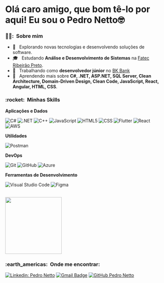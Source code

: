 <h1>Olá caro amigo, que bom tê-lo por aqui! Eu sou o Pedro Netto🤓</h1>

<h3> 🧔‍♂️: &nbsp;Sobre mim </h3>

- 🤔 &nbsp; Explorando novas tecnologias e desenvolvendo soluções de software.
- 🎓 &nbsp; Estudando **Análise e Desenvolvimento de Sistemas** na <a href="http://www.fatecrp.edu.br/">Fatec Ribeirão Preto</a>.
- 💼 &nbsp; Trabalhando como **desenvolvedor júnior** no <a href="https://bkbank.com.br/">BK Bank</a>
- 🌱 &nbsp; Aprendendo mais sobre **C#, .NET, ASP.NET, SQL Server, Clean Architecture, Domain-Driven Design, Clean Code, JavaScript, React, Angular, HTML, CSS**.

<h3> :rocket: &nbsp;Minhas Skills </h3>

**Aplicações e Dados**

  ![C#](https://img.shields.io/badge/C%23-239120?style=flat&logo=c-sharp&logoColor=white)
  ![.NET](https://img.shields.io/badge/.NET-5C2D91?style=flat&logo=.net&logoColor=white)
  ![C++](https://img.shields.io/badge/-C++-333333?style=flat&logo=C%2B%2B&logoColor=00599C)
  ![JavaScript](https://img.shields.io/badge/-JavaScript-333333?style=flat&logo=javascript)
  ![HTML5](https://img.shields.io/badge/-HTML5-333333?style=flat&logo=HTML5)
  ![CSS](https://img.shields.io/badge/-CSS-333333?style=flat&logo=CSS3&logoColor=1572B6)
  ![Flutter](https://img.shields.io/badge/-Flutter-333333?style=flat&logo=Flutter)
  ![React](https://img.shields.io/badge/-React-333333?style=flat&logo=react)
  ![AWS](https://img.shields.io/badge/Amazon_AWS-232F3E?style=flat&logo=amazon-aws&logoColor=white)  


**Utilidades**

  ![Postman](https://img.shields.io/badge/-Postman-333333?style=flat&logo=postman)

**DevOps**

  ![Git](https://img.shields.io/badge/-Git-333333?style=flat&logo=git)
  ![GitHub](https://img.shields.io/badge/-GitHub-333333?style=flat&logo=github)
  ![Azure](https://img.shields.io/badge/Microsoft_Azure-0089D6?style=flat&logo=microsoft-azure&logoColor=white)

**Ferramentas de Desenvolvimento**

  ![Visual Studio Code](https://img.shields.io/badge/-Visual%20Studio%20Code-333333?style=flat&logo=visual-studio-code&logoColor=007ACC)
  ![Figma](https://img.shields.io/badge/-Figma-333333?style=flat&logo=figma&logoColor=007ACC)

<br/>

<a href="https://github.com/pedronetto404">
  <img height="180em" src="https://github-readme-stats.vercel.app/api?username=PedroNetto404&theme=dracula&show_icons=true" />
</a>

<br/>

<h3> :earth_americas: &nbsp;Onde me encontrar: </h3> 

[![Linkedin: Pedro Netto](https://img.shields.io/badge/-nettopedro-blue?style=flat-square&logo=Linkedin&logoColor=white&link=https://www.linkedin.com/in/nettopedro)](https://www.linkedin.com/in/nettopedro)
[![Gmail Badge](https://img.shields.io/badge/-pedronetto31415@gmail.com-006bed?style=flat-square&logo=Gmail&logoColor=white&link=mailto:SEU-EMAIL)](mailto:pedronetto31415@gmail.com)
[![GitHub Pedro Netto]( https://img.shields.io/github/followers/PedroNetto404?label=follow&style=social)](https://github.com/PedroNetto404)

